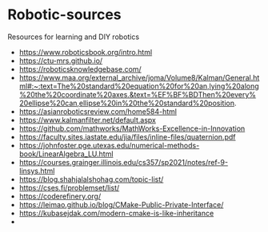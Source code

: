 # Robotic-sources
Resources for learning and DIY robotics

* https://www.roboticsbook.org/intro.html
* https://ctu-mrs.github.io/
* https://roboticsknowledgebase.com/
* https://www.maa.org/external_archive/joma/Volume8/Kalman/General.html#:~:text=The%20standard%20equation%20for%20an,lying%20along%20the%20coordinate%20axes.&text=%EF%BF%BDThen%20every%20ellipse%20can,ellipse%20in%20the%20standard%20position.
* https://asianroboticsreview.com/home584-html
* https://www.kalmanfilter.net/default.aspx
* https://github.com/mathworks/MathWorks-Excellence-in-Innovation
* https://faculty.sites.iastate.edu/jia/files/inline-files/quaternion.pdf
* https://johnfoster.pge.utexas.edu/numerical-methods-book/LinearAlgebra_LU.html
* https://courses.grainger.illinois.edu/cs357/sp2021/notes/ref-9-linsys.html
* https://blog.shahjalalshohag.com/topic-list/
* https://cses.fi/problemset/list/
* https://coderefinery.org/
* https://leimao.github.io/blog/CMake-Public-Private-Interface/
* https://kubasejdak.com/modern-cmake-is-like-inheritance
* 



